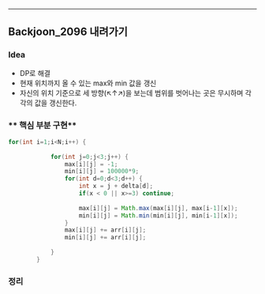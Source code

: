 ---
## Backjoon_2096 내려가기
### **Idea**
* DP로 해결
* 현재 위치까지 올 수 있는 max와 min 값을 갱신
* 자신의 위치 기준으로 세 방향(↖↑↗)을 보는데 범위를 벗어나는 곳은 무시하며 각각의 값을 갱신한다.

### ** 핵심 부분 구현**
```java
for(int i=1;i<N;i++) {
			
			for(int j=0;j<3;j++) {
				max[i][j] = -1;
				min[i][j] = 100000*9;
				for(int d=0;d<3;d++) {
					int x = j + delta[d];
					if(x < 0 || x>=3) continue;
					
					max[i][j] = Math.max(max[i][j], max[i-1][x]);
					min[i][j] = Math.min(min[i][j], min[i-1][x]);
				}
				max[i][j] += arr[i][j];
				min[i][j] += arr[i][j];
				
			}
		}
```

### 정리

